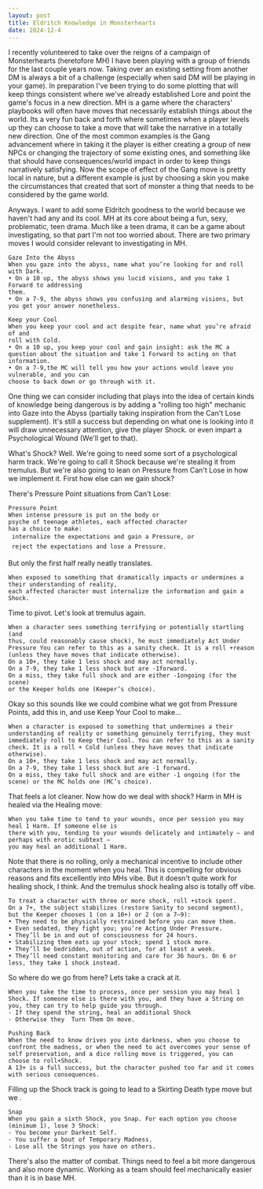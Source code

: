 ```yaml
---
layout: post
title: Eldritch Knowledge in Monsterhearts
date: 2024-12-4
---
```

I recently volunteered to take over the reigns of a campaign of Monsterhearts (heretofore MH) I have been playing with a group of friends for the last couple years now. Taking over an existing setting from another DM is always a bit of a challenge (especially when said DM will be playing in your game). In preparation I've been trying to do some plotting that will keep things consistent where we've already established Lore and point the game's focus in a new direction. MH is a game where the characters' playbooks will often have moves that necessarily establish things about the world. Its a very fun back and forth where sometimes when a player levels up they can choose to take a move that will take the narrative in a totally new direction. One of the most common examples is the Gang advancement where in taking it the player is either creating a group of new NPCs or changing the trajectory of some existing ones, and something like that should have consequences/world impact in order to keep things narratively satisfying. Now the scope of effect of the Gang move is pretty local in nature, but a different example is just by choosing a skin you make the circumstances that created that sort of monster a thing that needs to be considered by the game world. 

Anyways. I want to add some Eldritch goodness to the world because we haven't had any and its cool. MH at its core about being a fun, sexy, problematic, teen drama. Much like a teen drama, it can be a game about investigating, so that part I'm not too worried about. There are two primary moves I would consider relevant to investigating in MH.

```
Gaze Into the Abyss
When you gaze into the abyss, name what you’re looking for and roll with Dark. 
• On a 10 up, the abyss shows you lucid visions, and you take 1 Forward to addressing 
them. 
• On a 7-9, the abyss shows you confusing and alarming visions, but you get your answer nonetheless.

Keep your Cool
When you keep your cool and act despite fear, name what you’re afraid of and 
roll with Cold. 
• On a 10 up, you keep your cool and gain insight: ask the MC a question about the situation and take 1 Forward to acting on that information. 
• On a 7-9,the MC will tell you how your actions would leave you vulnerable, and you can
choose to back down or go through with it.
```

One thing we can consider including that plays into the idea of certain kinds of knowledge being dangerous is by adding a "rolling too high" mechanic into Gaze into the Abyss (partially taking inspiration from the Can't Lose supplement).  It's still a success but depending on what one is looking into it will draw unnecessary attention, give the player Shock. or even impart a Psychological Wound (We'll get to that). 

What's Shock? Well. We're going to need some sort of a psychological harm track. We're going to call it Shock because we're stealing it from tremulus. But we're also going to lean on Pressure from Can't Lose in how we implement it.
First how else can we gain shock?

There's Pressure Point situations from Can't Lose:
```
Pressure Point
When intense pressure is put on the body or
psyche of teenage athletes, each affected character
has a choice to make:
 internalize the expectations and gain a Pressure, or
 reject the expectations and lose a Pressure.
```

But only the first half really neatly translates. 

```
When exposed to something that dramatically impacts or undermines a their understanding of reality,  
each affected character must internalize the information and gain a Shock.
```

Time to pivot. Let's look at tremulus again.

```
When a character sees something terrifying or potentially startling (and
thus, could reasonably cause shock), he must immediately Act Under
Pressure You can refer to this as a sanity check. It is a roll +reason
(unless they have moves that indicate otherwise).
On a 10+, they take 1 less shock and may act normally.
On a 7-9, they take 1 less shock but are -1forward.
On a miss, they take full shock and are either -1ongoing (for the scene)
or the Keeper holds one (Keeper’s choice).
```

Okay so this sounds like we could combine what we got from Pressure Points, add this in, and use Keep Your Cool to make...

```
When a character is exposed to something that undermines a their understanding of reality or something genuinely terrifying, they must immediately roll to Keep their Cool. You can refer to this as a sanity check. It is a roll + Cold (unless they have moves that indicate otherwise).
On a 10+, they take 1 less shock and may act normally.
On a 7-9, they take 1 less shock but are -1 forward.
On a miss, they take full shock and are either -1 ongoing (for the scene) or the MC holds one (MC’s choice).
```

That feels a lot cleaner. Now how do we deal with shock? Harm in MH is healed via the Healing move:

```
When you take time to tend to your wounds, once per session you may heal 1 Harm. If someone else is
there with you, tending to your wounds delicately and intimately – and perhaps with erotic subtext –
you may heal an additional 1 Harm.
```

Note that there is no rolling, only a mechanical incentive to include other characters in the moment when you heal. This is compelling for obvious reasons and fits excellently into MHs vibe. 
But it doesn't quite work for healing shock, I think. And the tremulus shock healing also is totally off vibe. 

```
To treat a character with three or more shock, roll +stock spent. 
On a 7+, the subject stabilizes (restore Sanity to second segment), but the Keeper chooses 1 (on a 10+) or 2 (on a 7–9): 
• They need to be physically restrained before you can move them. 
• Even sedated, they fight you; you’re Acting Under Pressure. 
• They’ll be in and out of consciousness for 24 hours. 
• Stabilizing them eats up your stock; spend 1 stock more. 
• They’ll be bedridden, out of action, for at least a week. 
• They’ll need constant monitoring and care for 36 hours. On 6 or less, they take 1 shock instead.
```

So where do we go from here? Lets take a crack at it.
```
When you take the time to process, once per session you may heal 1 Shock. If someone else is there with you, and they have a String on you, they can try to help guide you through.
- If they spend the string, heal an additional Shock
- Otherwise they  Turn Them On move.
```

```
Pushing Back
When the need to know drives you into darkness, when you choose to confront the madness, or when the need to act overcomes your sense of self preservation, and a dice rolling move is triggered, you can choose to roll+Shock.
A 13+ is a full success, but the character pushed too far and it comes with serious consequences.
```

Filling up the Shock track is going to lead to a Skirting Death type move but we . 

```
Snap
When you gain a sixth Shock, you Snap. For each option you choose (minimum 1), lose 3 Shock:
- You become your Darkest Self.
- You suffer a bout of Temporary Madness.
- Lose all the Strings you have on others.
```


There's also the matter of combat. Things need to feel a bit more dangerous and also more dynamic. Working as a team should feel mechanically easier than it is in base MH.








